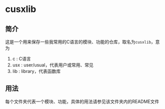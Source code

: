 # cusxlib

## 简介

这是一个用来保存一些我常用的C语言的模块、功能的仓库，取名为`cusxlib`，意为
1. c : C语言
2. usx : user/usual，代表用户或常用、常见
3. lib : library，代表函数库

## 用法

每个文件夹代表一个模块、功能，具体的用法请参见该文件夹内的README文件

